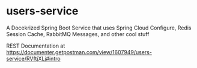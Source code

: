 # users-service
A Docekrized Spring Boot Service that uses Spring Cloud Configure, Redis Session Cache, RabbitMQ Messages, and other cool stuff
 
 REST Documentation at
 https://documenter.getpostman.com/view/1607949/users-service/RVftjXLj#intro
 
 
